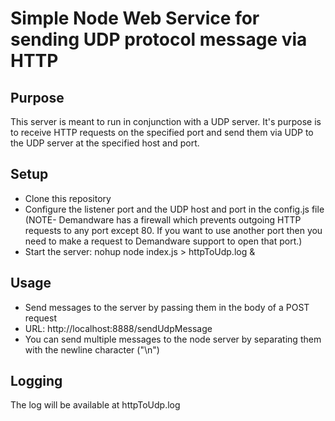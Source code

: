 Simple Node Web Service for sending UDP protocol message via HTTP
==============

Purpose
--------------

This server is meant to run in conjunction with a UDP server. It's purpose is to receive HTTP requests on the specified port and send them via UDP to the UDP server at the specified host and port.

Setup
--------------
  
- Clone this repository
- Configure the listener port and the UDP host and port in the config.js file (NOTE- Demandware has a firewall which prevents outgoing HTTP requests to any port except 80. If you want to use another port then you need to make a request to Demandware support to open that port.)
- Start the server: nohup node index.js > httpToUdp.log &

Usage
------------

- Send messages to the server by passing them in the body of a POST request 
- URL: http://localhost:8888/sendUdpMessage
- You can send multiple messages to the node server by separating them with the newline character ("\n")

Logging
-------------

The log will be available at httpToUdp.log
